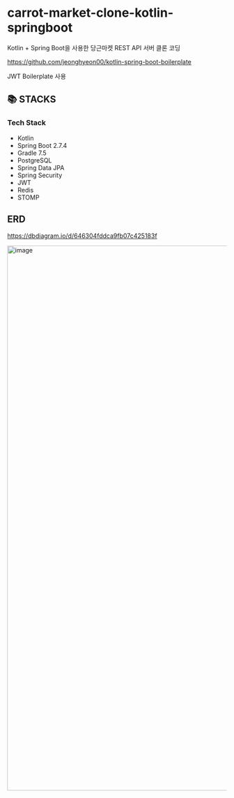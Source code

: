 # carrot-market-clone-kotlin-springboot
Kotlin + Spring Boot을 사용한 당근마켓 REST API 서버 클론 코딩

https://github.com/jeonghyeon00/kotlin-spring-boot-boilerplate

JWT Boilerplate 사용

## 📚 STACKS</div>
<h3> Tech Stack </h3>

- Kotlin
- Spring Boot 2.7.4
- Gradle 7.5
- PostgreSQL
- Spring Data JPA
- Spring Security
- JWT
- Redis
- STOMP


## ERD

https://dbdiagram.io/d/646304fddca9fb07c425183f

<img width="1250" alt="image" src="https://github.com/jeonghyeon00/carrot-market-clone/assets/56068392/05e946d6-f466-4f9b-85db-7a2a01d77d6f">
